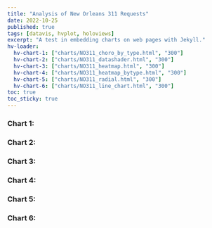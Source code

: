 ```yaml
---
title: "Analysis of New Orleans 311 Requests"
date: 2022-10-25
published: true
tags: [datavis, hvplot, holoviews]
excerpt: "A test in embedding charts on web pages with Jekyll."
hv-loader:
  hv-chart-1: ["charts/NO311_choro_by_type.html", "300"]
  hv-chart-2: ["charts/NO311_datashader.html", "300"]
  hv-chart-3: ["charts/NO311_heatmap.html", "300"]
  hv-chart-4: ["charts/NO311_heatmap_bytype.html", "300"]
  hv-chart-5: ["charts/NO311_radial.html", "300"]
  hv-chart-6: ["charts/NO311_line_chart.html", "300"]
toc: true
toc_sticky: true
---
```



### Chart 1:

<div id="hv-chart-1"></div>

### Chart 2:

<div id="hv-chart-2"></div>

### Chart 3:

<div id="hv-chart-3"></div>

### Chart 4:

<div id="hv-chart-4"></div>

### Chart 5:

<div id="hv-chart-5"></div>

### Chart 6:

<div id="hv-chart-6"></div>
